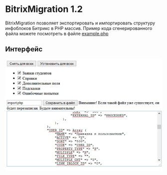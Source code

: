 BitrixMigration 1.2
===============
BitrixMigration позволяет экспортировать и импортировать структуру инфоблоков Битрикс в PHP массив.
Пример кода сгенерированного файла можете посмотреть в файле [example.php](example.php)

## Интерфейс
![Interface](interface.jpg "Интерфейс")